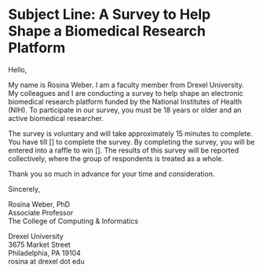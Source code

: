 # Subject Line: A Survey to Help Shape a Biomedical Research Platform <br />

Hello, <br />

My name is Rosina Weber. I am a faculty member from Drexel University. My colleagues and I are conducting a survey to help shape an electronic biomedical research platform funded by the National Institutes of Health (NIH). To participate in our survey, you must be 18 years or older and an active biomedical researcher. <br />

The survey is voluntary and will take approximately 15 minutes to complete. You have till [] to complete the survey. By completing the survey, you will be entered into a raffle to win []. The results of this survey will be reported collectively, where the group of respondents is treated as a whole. <br />

Thank you so much in advance for your time and consideration. <br />

Sincerely, <br />

Rosina Weber, PhD <br />
Associate Professor <br />
The College of Computing & Informatics <br />

Drexel University <br />
3675 Market Street <br />
Philadelphia, PA 19104 <br />
rosina at drexel dot edu <br />

